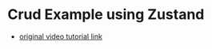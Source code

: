 # Crud Example using Zustand

- [original video tutorial link](https://youtu.be/_xDwPzdro5g?si=NaIqaM9uv0NA2NNz)
